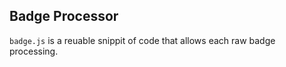 ## Badge Processor

``badge.js`` is a reuable snippit of code that allows each raw badge processing.